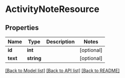 # ActivityNoteResource

## Properties
Name | Type | Description | Notes
------------ | ------------- | ------------- | -------------
**id** | **int** |  | [optional] 
**text** | **string** |  | [optional] 

[[Back to Model list]](../README.md#documentation-for-models) [[Back to API list]](../README.md#documentation-for-api-endpoints) [[Back to README]](../README.md)


